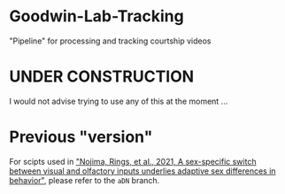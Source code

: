# Goodwin-Lab-Tracking
"Pipeline" for processing and tracking courtship videos



# **UNDER CONSTRUCTION**

I would not advise trying to use any of this at the moment ...



# Previous "version"

For scipts used in ["Nojima, Rings, et al., 2021, A sex-specific switch between visual and olfactory inputs underlies adaptive sex differences in behavior"](https://www.sciencedirect.com/science/article/pii/S0960982220318996?via%3Dihub), please refer to the `aDN` branch.
